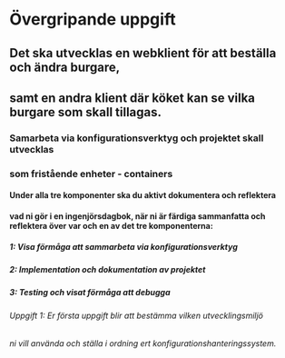 # Övergripande uppgift

## Det ska utvecklas en webklient för att beställa och ändra burgare, 
## samt en andra klient där köket kan se vilka burgare som skall tillagas.

### Samarbeta via konfigurationsverktyg och projektet skall utvecklas 
### som fristående enheter - containers

#### Under alla tre komponenter ska du aktivt dokumentera och reflektera 
#### vad ni gör i en ingenjörsdagbok, när ni är färdiga sammanfatta och reflektera över var och en av det tre komponenterna:

##### 1: Visa förmåga att sammarbeta via konfigurationsverktyg
##### 2: Implementation och dokumentation av projektet
##### 3: Testing och visat förmåga att debugga

###### Uppgift 1: Er första uppgift blir att bestämma vilken utvecklingsmiljö 
###### ni vill använda och ställa i ordning ert konfigurationshanteringssystem.